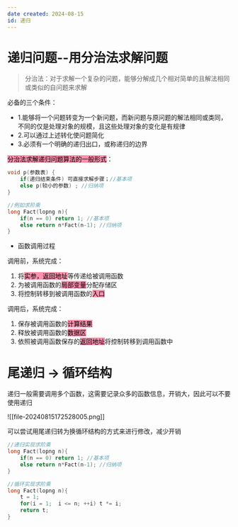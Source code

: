```yaml
---
date created: 2024-08-15
id: 递归
---
```


# 递归问题--用分治法求解问题

> 分治法：对于求解一个复杂的问题，能够分解成几个相对简单的且解法相同或类似的自问题来求解

必备的三个条件：

- 1.能够将一个问题转变为一个新问题，而新问题与原问题的解法相同或类同，不同的仅是处理对象的规模，且这些处理对象的变化是有规律
- 2.可以通过上述转化使问题简化
- 3.必须有一个明确的递归出口，或称递归的边界

<mark style="background: #FF5582A6;">分治法求解递归问题算法的一般形式</mark>：

``` c
void p(参数表) {
	if(递归结束条件) 可直接求解步骤；//基本项
	else p(较小的参数) ; //归纳项
}

//例如求阶乘
long Fact(lopng n){
	if(n == 0) return 1; //基本项
	else return n*Fact(n-1); //归纳项
}
```

- 函数调用过程

调用前，系统完成：

1. 将<mark style="background: #FF5582A6;">实参，返回地址</mark>等传递给被调用函数
2. 为被调用函数的<mark style="background: #FF5582A6;">局部变量</mark>分配存储区
3. 将控制转移到被调用函数的<mark style="background: #FF5582A6;">入口</mark>

调用后，系统完成：

1. 保存被调用函数的<mark style="background: #FF5582A6;">计算结果</mark>
2. 释放被调用函数的<mark style="background: #FF5582A6;">数据区</mark>
3. 依照被调用函数保存的<mark style="background: #FF5582A6;">返回地址</mark>将控制转移到调用函数中

# 尾递归 -> 循环结构

递归一般需要调用多个函数，这需要记录众多的函数信息，开销大，因此可以不要使用递归

![[file-20240815172528005.png]]

可以尝试用尾递归转为换循环结构的方式来进行修改，减少开销

``` c
//递归实现求阶乘
long Fact(lopng n){
	if(n == 0) return 1; //基本项
	else return n*Fact(n-1); //归纳项
}

//循环实现求阶乘
long Fact(lopng n){
	t = 1;
	for(i = 1;  i <= n; ++i) t *= i;
	return t;
}
```
